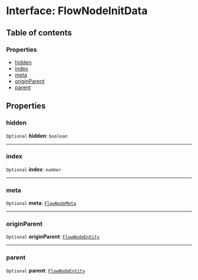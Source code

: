 # Interface: FlowNodeInitData

## Table of contents

### Properties

* [hidden](/auto-docs/fixed-layout-editor/interfaces/FlowNodeInitData.md#hidden)
* [index](/auto-docs/fixed-layout-editor/interfaces/FlowNodeInitData.md#index)
* [meta](/auto-docs/fixed-layout-editor/interfaces/FlowNodeInitData.md#meta)
* [originParent](/auto-docs/fixed-layout-editor/interfaces/FlowNodeInitData.md#originparent)
* [parent](/auto-docs/fixed-layout-editor/interfaces/FlowNodeInitData.md#parent)

## Properties

### hidden

`Optional` **hidden**: `boolean`

***

### index

`Optional` **index**: `number`

***

### meta

`Optional` **meta**: [`FlowNodeMeta`](/auto-docs/fixed-layout-editor/interfaces/FlowNodeMeta.md)

***

### originParent

`Optional` **originParent**: [`FlowNodeEntity`](/auto-docs/fixed-layout-editor/classes/FlowNodeEntity-1.md)

***

### parent

`Optional` **parent**: [`FlowNodeEntity`](/auto-docs/fixed-layout-editor/classes/FlowNodeEntity-1.md)

